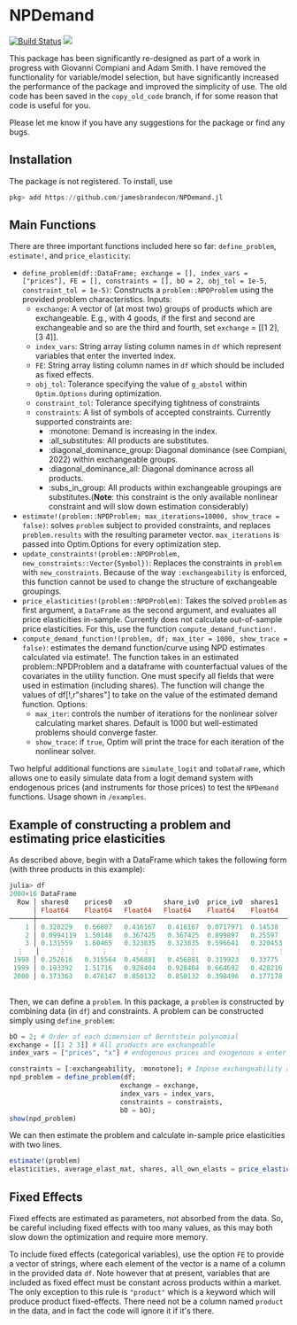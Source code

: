 # NPDemand

[![Build Status](https://travis-ci.com/jamesbrandecon/NPDemand.jl.svg?branch=master)](https://travis-ci.com/jamesbrandecon/NPDemand.jl)
[![](https://img.shields.io/badge/docs-stable-blue.svg)](https://jamesbrandecon.github.io/NPDemand.jl/dev/)

This package has been significantly re-designed as part of a work in progress with Giovanni Compiani and Adam Smith. I have removed the functionality for variable/model selection, but have significantly increased the performance of the package and improved the simplicity of use. The old code has been saved in the `copy_old_code` branch, if for some reason that code is useful for you.

Please let me know if you have any suggestions for the package or find any bugs.

## Installation
The package is not registered. To install, use
```jl
pkg> add https://github.com/jamesbrandecon/NPDemand.jl
```

## Main Functions
There are three important functions included here so far: `define_problem`, `estimate!`, and `price_elasticity`:  
- `define_problem(df::DataFrame; exchange = [], index_vars = ["prices"], FE = [], constraints = [], bO = 2, obj_tol = 1e-5, constraint_tol = 1e-5)`: Constructs a `problem::NPDProblem` using the provided problem characteristics. Inputs: 
    - `exchange`: A vector of (at most two) groups of products which are exchangeable. E.g., with 4 goods, if the first
    and second are exchangeable and so are the third and fourth, set `exchange` = [[1 2], [3 4]].
    - `index_vars`: String array listing column names in `df` which represent variables that enter the inverted index.
    - `FE`: String array listing column names in `df` which should be included as fixed effects.
    - `obj_tol`: Tolerance specifying the value of `g_abstol` within `Optim.Options` during optimization.
    - `constraint_tol`: Tolerance specifying tightness of constraints
    - `constraints`: A list of symbols of accepted constraints. Currently supported constraints are: 
        - :monotone: Demand is increasing in the index. 
        - :all_substitutes: All products are substitutes.
        - :diagonal_dominance_group: Diagonal dominance (see Compiani, 2022) within exchangeable groups. 
        - :diagonal_dominance_all: Diagonal dominance across all products.
        - :subs_in_group: All products within exchangeable groupings are substitutes.(**Note**: this constraint is the only available nonlinear constraint and will slow down estimation considerably)
- `estimate!(problem::NPDProblem; max_iterations=10000, show_trace = false)`: solves `problem` subject to provided constraints, and replaces `problem.results` with the resulting parameter vector. `max_iterations` is passed into Optim.Options for every optimization step.  
- `update_constraints!(problem::NPDProblem, new_constraints::Vector{Symbol})`: Replaces the constraints in `problem` with `new_constraints`. Because of the way `:exchangeability` is enforced, this function cannot be used to change the structure of exchangeable groupings. 
- `price_elasticities!(problem::NPDProblem)`: Takes the solved `problem` as first argument, a `DataFrame` as the second argument, and evaluates all price elasticities in-sample. Currently does not calculate out-of-sample price elasticities. For this, use the function `compute_demand_function!`.
- `compute_demand_function!(problem, df; max_iter = 1000, show_trace = false)`: estimates the demand function/curve using NPD estimates calculated via estimate!. The function takes in an estimated problem::NPDProblem and a dataframe with counterfactual values of the covariates in the utility function. One must specify all fields that were used in estimation (including shares). The function will change the values of df[!,r"shares"] to take on the value of the estimated demand function. Options: 
    - `max_iter`: controls the number of iterations for the nonlinear solver calculating market shares. Default is 1000 but well-estimated problems should converge faster.
    - `show_trace`: if `true`, Optim will print the trace for each iteration of the nonlinear solver. 



Two helpful additional functions are `simulate_logit` and `toDataFrame`, which allows one to easily simulate data from a logit demand system with endogenous prices (and instruments for those prices) to test the `NPDemand` functions. Usage shown in `/examples`.

## Example of constructing a problem and estimating price elasticities
As described above, begin with a DataFrame which takes the following form (with three products in this example):
```jl
julia> df
2000×16 DataFrame
  Row │ shares0    prices0   x0        share_iv0  price_iv0  shares1   prices1    x1        share_iv1  price_iv1  shares2    prices2   x2 ⋯
      │ Float64    Float64   Float64   Float64    Float64    Float64   Float64    Float64   Float64    Float64    Float64    Float64   Fl ⋯
──────┼────────────────────────────────────────────────────────────────────────────────────────────────────────────────────────────────────
    1 │ 0.328229   0.66807   0.416167   0.416167  0.0717971  0.14538    1.89975   0.903872   0.903872  0.7109     0.236292   0.458123  0. ⋯
    2 │ 0.0994119  1.50148   0.367425   0.367425  0.899897   0.25597    1.48679   0.8222     0.8222    0.636302   0.208002   0.834816  0.
    3 │ 0.131559   1.60465   0.323835   0.323835  0.596641   0.320453   1.35984   0.84993    0.84993   0.429504   0.175882   0.87676   0.
  ⋮   │     ⋮         ⋮         ⋮          ⋮          ⋮         ⋮          ⋮         ⋮          ⋮          ⋮          ⋮         ⋮         ⋱
 1998 │ 0.252616   0.315564  0.456881   0.456881  0.319923   0.33775    0.65299   0.493729   0.493729  0.212751   0.0719814  1.96853   0.
 1999 │ 0.193392   1.51716   0.928404   0.928404  0.664692   0.428216  -0.120323  0.501273   0.501273  0.0640289  0.0655636  1.52594   0. ⋯
 2000 │ 0.373363   0.476147  0.850132   0.850132  0.398496   0.177178   1.27511   0.374716   0.374716  0.533122   0.0835981  1.69474   0.
                                                                                                            4 columns and 1994 rows omitted
```
Then, we can define a `problem`. In this package, a `problem` is constructed by combining data (in `df`) and constraints. A problem can be constructed simply using `define_problem`:
```jl
bO = 2; # Order of each dimension of Berntstein polynomial
exchange = [[1 2 3]] # All products are exchangeable
index_vars = ["prices", "x"] # endogenous prices and exogenous x enter the index

constraints = [:exchangeability, :monotone]; # Impose exchangeability and that demand for each product is increasing in the index (decreasing in price)
npd_problem = define_problem(df; 
                            exchange = exchange, 
                            index_vars = index_vars, 
                            constraints = constraints,
                            bO = bO);
show(npd_problem)
```
We can then estimate the problem and calculate in-sample price elasticities with two lines. 
```jl
estimate!(problem)
elasticities, average_elast_mat, shares, all_own_elasts = price_elasticity(npd_problem, df; whichProducts = [1,1]);
```

## Fixed Effects
Fixed effects are estimated as parameters, not absorbed from the data. So, be careful including fixed effects with too many values, as this may both slow down the optimization and require more memory.

To include fixed effects (categorical variables), use the option `FE` to provide a vector of strings, where each element of the vector is a name of a column in the provided data `df`. Note however that at present, variables that are included as fixed effect must be constant across products within a market. The only exception to this rule is `"product"` which is a keyword which will produce product fixed-effects. There need not be a column named `product` in the data, and in fact the code will ignore it if it's there. 

